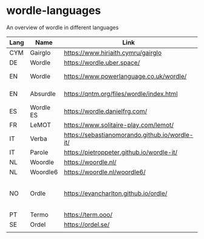 # wordle-languages

An overview of wordle in different languages

| Lang | Name       | Link                                           | Notes                       |
|------|------------|------------------------------------------------|-----------------------------|
| CYM  | Gairglo    | https://www.hiriaith.cymru/gairglo             |                             |
| DE   | Wordle     | https://wordle.uber.space/                     |                             |
| EN   | Wordle     | https://www.powerlanguage.co.uk/wordle/        | Uses US spellings           |
| EN   | Absurdle   | https://qntm.org/files/wordle/index.html       | Adversarial variant         |
| ES   | Wordle ES  | https://wordle.danielfrg.com/                  |                             |
| FR   | LeMOT      | https://www.solitaire-play.com/lemot/          |                             |
| IT   | Verba      | https://sebastianomorando.github.io/wordle-it/ |                             |
| IT   | Parole     | https://pietroppeter.github.io/wordle-it/      |                             |
| NL   | Woordle    | https://woordle.nl/                            |                             |
| NL   | Woordle6   | https://woordle.nl/woordle6/                   | 6 Letters                   |
| NO   | Ordle      | https://evancharlton.github.io/ordle/          | Bokmål and Nynorsk variants |
| PT   | Termo      | https://term.ooo/                              |                             |
| SE   | Ordel      | https://ordel.se/                              |                             |
|      |            |                                                |                             |
